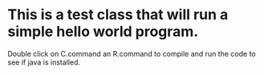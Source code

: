# This is a test class that will run a simple hello world program. 

Double click on C.command an R.command to compile and run the code to see
if java is installed.
